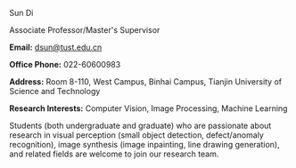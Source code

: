 Sun Di



Associate Professor/Master's Supervisor

**Email:** dsun@tust.edu.cn

**Office Phone:** 022-60600983

**Address:** Room 8-110, West Campus, Binhai Campus, Tianjin University of Science and Technology

**Research Interests:** Computer Vision, Image Processing, Machine Learning



Students (both undergraduate and graduate) who are passionate about research in visual perception (small object detection, defect/anomaly recognition), image synthesis (image inpainting, line drawing generation), and related fields are welcome to join our research team.
